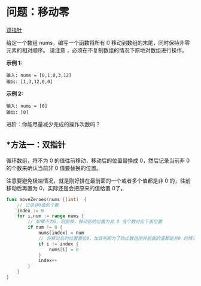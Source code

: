 # 问题：移动零

[双指针](/classify/algorithm/技巧-双指针)

给定一个数组 nums，编写一个函数将所有 0 移动到数组的末尾，同时保持非零元素的相对顺序。
请注意 ，必须在不复制数组的情况下原地对数组进行操作。

**示例 1:**

```
输入: nums = [0,1,0,3,12]
输出: [1,3,12,0,0]
```

**示例 2:**

```
输入: nums = [0]
输出: [0]
```

进阶：你能尽量减少完成的操作次数吗？

## *方法一：双指针

循环数组，将不为 0 的值往前移动，移动后的位置替换成 0，然后记录当前非 0 的个数来确认当前非 0 值要替换的位置。

注意要避免极端情况，就是刚好排在最前面的一个或者多个值都是非 0 的，往前移动后再置为 0，实际还是会把原来的值给置 0了。

```go
func moveZeroes(nums []int)  {
    // 记录非0值的个数
	index := 0 
	for i,num := range nums {
        // 如果不为0，则前移，移动到的位置为非 0 值个数对应下表位置
		if num != 0 { 
			nums[index] = num
            // 将移动后的位置置位0，加该判断为了防止数组刚好前面的值都是非0 的情况
			if i != index {	
				nums[i] = 0
			}
            index++
		}
	}
}
```


